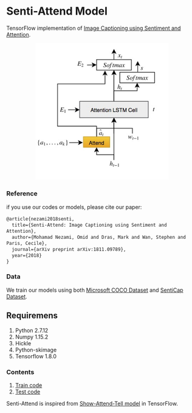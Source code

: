 # Senti-Attend Model

TensorFlow implementation of [Image Captioning using Sentiment and Attention](https://arxiv.org/abs/1811.09789).

<p align="center">
<img src="./image/platform.jpg" width=350 high=500>
</p>

### Reference
if you use our codes or models, please cite our paper:
```
@article{nezami2018senti,
  title={Senti-Attend: Image Captioning using Sentiment and Attention},
  author={Mohamad Nezami, Omid and Dras, Mark and Wan, Stephen and Paris, Cecile},
  journal={arXiv preprint arXiv:1811.09789},
  year={2018}
}
```
### Data
We train our models using both [Microsoft COCO Dataset](http://cocodataset.org/#download) and [SentiCap Dataset](http://cm.cecs.anu.edu.au/post/senticap/).

## Requiremens
1. Python 2.7.12
2. Numpy 1.15.2
3. Hickle
4. Python-skimage
3. Tensorflow 1.8.0

### Contents
1. [Train code](./train.py)
2. [Test code](./test.py)

Senti-Attend is inspired from [Show-Attend-Tell model](https://github.com/yunjey/show-attend-and-tell) in TensorFlow.
